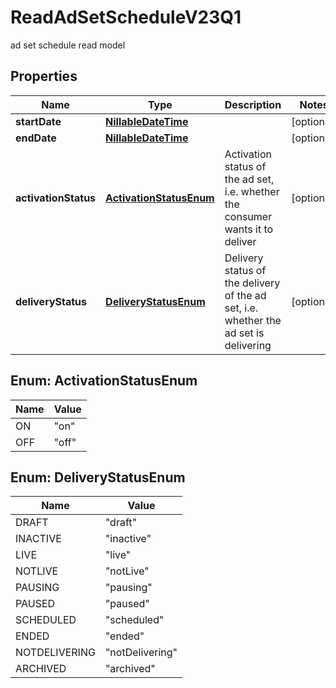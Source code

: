

# ReadAdSetScheduleV23Q1

ad set schedule read model

## Properties

| Name | Type | Description | Notes |
|------------ | ------------- | ------------- | -------------|
|**startDate** | [**NillableDateTime**](NillableDateTime.md) |  |  [optional] |
|**endDate** | [**NillableDateTime**](NillableDateTime.md) |  |  [optional] |
|**activationStatus** | [**ActivationStatusEnum**](#ActivationStatusEnum) | Activation status of the ad set, i.e. whether the consumer wants it to deliver |  [optional] |
|**deliveryStatus** | [**DeliveryStatusEnum**](#DeliveryStatusEnum) | Delivery status of the delivery of the ad set, i.e. whether the ad set is delivering |  [optional] |



## Enum: ActivationStatusEnum

| Name | Value |
|---- | -----|
| ON | &quot;on&quot; |
| OFF | &quot;off&quot; |



## Enum: DeliveryStatusEnum

| Name | Value |
|---- | -----|
| DRAFT | &quot;draft&quot; |
| INACTIVE | &quot;inactive&quot; |
| LIVE | &quot;live&quot; |
| NOTLIVE | &quot;notLive&quot; |
| PAUSING | &quot;pausing&quot; |
| PAUSED | &quot;paused&quot; |
| SCHEDULED | &quot;scheduled&quot; |
| ENDED | &quot;ended&quot; |
| NOTDELIVERING | &quot;notDelivering&quot; |
| ARCHIVED | &quot;archived&quot; |



